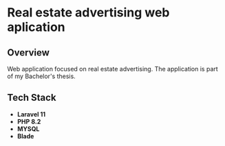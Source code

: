#  Real estate advertising web aplication
## Overview
Web application focused on real estate advertising. The application is part of my Bachelor's thesis.

## Tech Stack
- **Laravel 11**
- **PHP 8.2**
- **MYSQL**
- **Blade**
